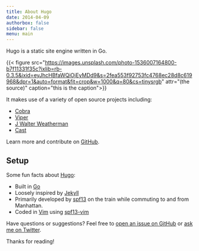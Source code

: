 ```yaml
---
title: About Hugo
date: 2014-04-09
authorbox: false
sidebar: false
menu: main
---
```


Hugo is a static site engine written in Go.

{{< figure src="https://images.unsplash.com/photo-1536007164800-b7f11331f35c?ixlib=rb-0.3.5&ixid=eyJhcHBfaWQiOjEyMDd9&s=2fea553f92753fc4768ec28d8c619968&dpr=1&auto=format&fit=crop&w=1000&q=80&cs=tinysrgb" attr="(the source)" caption="this is the caption">}}


It makes use of a variety of open source projects including:

* [Cobra](https://github.com/spf13/cobra)
* [Viper](https://github.com/spf13/viper)
* [J Walter Weatherman](https://github.com/spf13/jWalterWeatherman)
* [Cast](https://github.com/spf13/cast)

Learn more and contribute on [GitHub](https://github.com/spf13).

## Setup

Some fun facts about [Hugo](http://gohugo.io/):

* Built in [Go](http://golang.org/)
* Loosely inspired by [Jekyll](http://jekyllrb.com/)
* Primarily developed by [spf13](http://spf13.com/) on the train while commuting to and from Manhattan.
* Coded in [Vim](http://vim.org) using [spf13-vim](http://vim.spf13.com/)

Have questions or suggestions? Feel free to [open an issue on GitHub](https://github.com/spf13/hugo/issues/new) or [ask me on Twitter](https://twitter.com/spf13).

Thanks for reading!
